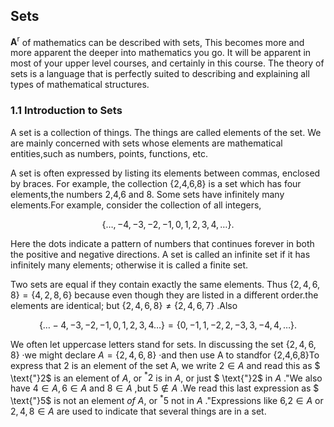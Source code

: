## Sets 

$\mathbf{A}^{\mathrm{r}}$ of mathematics can be described with sets, This becomes more and more apparent the deeper into mathematics you go. It will be apparent in most of your upper level courses, and certainly in this course. The theory of sets is a language that is perfectly suited to describing and explaining all types of mathematical structures.



### 1.1 Introduction to Sets 

A set is a collection of things. The things are called elements of the set. We are mainly concerned with sets whose elements are mathematical entities,such as numbers, points, functions, etc.



A set is often expressed by listing its elements between commas, enclosed by braces. For example, the collection {2,4,6,8} is a set which has four elements,the numbers 2,4,6 and 8. Some sets have infinitely many elements.For example, consider the collection of all integers,

$$\big\{\ldots,-4,-3,-2,-1,0,1,2,3,4,\ldots\big\}.$$

Here the dots indicate a pattern of numbers that continues forever in both the positive and negative directions. A set is called an infinite set if it has infinitely many elements; otherwise it is called a finite set.

Two sets are equal if they contain exactly the same elements. Thus $\{2,4,6,8\}=\{4,2,8,6\}$ because even though they are listed in a different order.the elements are identical; but $\left\{2,4,6,8\right\}\neq\left\{2,4,6,7\right\}$ .Also 

$$\{\dots-4,-3,-2,-1,0,1,2,3,4\dots\}=\{0,-1,1,-2,2,-3,3,-4,4,\dots\}.$$

We often let uppercase letters stand for sets. In discussing the set $\{2,4,6,8\}$ ·we might declare $A=\{2,4,6,8\}$ ·and then use A to standfor {2,4,6,8}To express that 2 is an element of the set A, we write $2\in A$ and read this as $ \text{"}2$ is an element of $A,$ or $^{\ast}2$ is in $A,$ or just $ \text{"}2$ in $A$ ."We also have $4\in A,6\in A$ and $8\in A$ ,but $5\notin A$ .We read this last expression as $ \text{"}5$ is not an element $o f$ $A,$ or $^{\ast}5$ not in $A$ ."Expressions like 6,$2\in A$ or $2,4,8\in A$ are used to indicate that several things are in a set.

